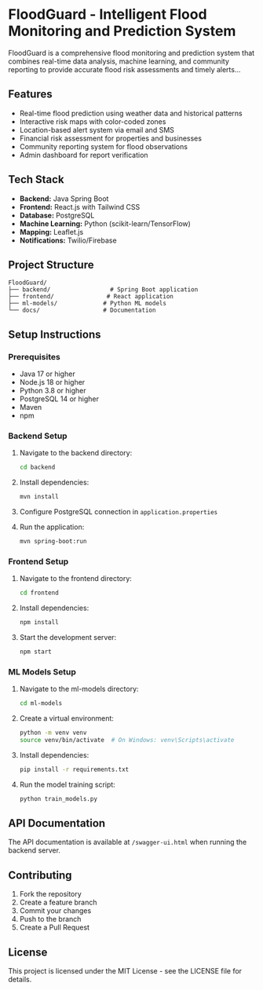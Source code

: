 # FloodGuard - Intelligent Flood Monitoring and Prediction System

FloodGuard is a comprehensive flood monitoring and prediction system that combines real-time data analysis, machine learning, and community reporting to provide accurate flood risk assessments and timely alerts...

## Features

- Real-time flood prediction using weather data and historical patterns
- Interactive risk maps with color-coded zones
- Location-based alert system via email and SMS
- Financial risk assessment for properties and businesses
- Community reporting system for flood observations
- Admin dashboard for report verification

## Tech Stack

- **Backend:** Java Spring Boot
- **Frontend:** React.js with Tailwind CSS
- **Database:** PostgreSQL
- **Machine Learning:** Python (scikit-learn/TensorFlow)
- **Mapping:** Leaflet.js
- **Notifications:** Twilio/Firebase

## Project Structure

```
FloodGuard/
├── backend/                 # Spring Boot application
├── frontend/               # React application
├── ml-models/             # Python ML models
└── docs/                  # Documentation
```

## Setup Instructions

### Prerequisites

- Java 17 or higher
- Node.js 18 or higher
- Python 3.8 or higher
- PostgreSQL 14 or higher
- Maven
- npm

### Backend Setup

1. Navigate to the backend directory:
   ```bash
   cd backend
   ```

2. Install dependencies:
   ```bash
   mvn install
   ```

3. Configure PostgreSQL connection in `application.properties`

4. Run the application:
   ```bash
   mvn spring-boot:run
   ```

### Frontend Setup

1. Navigate to the frontend directory:
   ```bash
   cd frontend
   ```

2. Install dependencies:
   ```bash
   npm install
   ```

3. Start the development server:
   ```bash
   npm start
   ```

### ML Models Setup

1. Navigate to the ml-models directory:
   ```bash
   cd ml-models
   ```

2. Create a virtual environment:
   ```bash
   python -m venv venv
   source venv/bin/activate  # On Windows: venv\Scripts\activate
   ```

3. Install dependencies:
   ```bash
   pip install -r requirements.txt
   ```

4. Run the model training script:
   ```bash
   python train_models.py
   ```

## API Documentation

The API documentation is available at `/swagger-ui.html` when running the backend server.

## Contributing

1. Fork the repository
2. Create a feature branch
3. Commit your changes
4. Push to the branch
5. Create a Pull Request

## License

This project is licensed under the MIT License - see the LICENSE file for details. 
